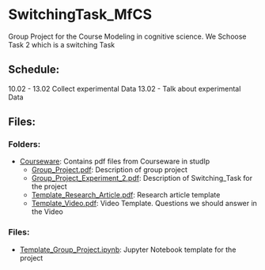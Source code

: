 # SwitchingTask_MfCS
 Group Project for the Course Modeling in cognitive science. We Schoose Task 2 which is a switching Task

## Schedule:
 10.02 - 13.02 Collect experimental Data
 13.02 - Talk about experimental Data
 

## Files: 
### Folders:
* [Courseware](Courseware): Contains pdf files from Courseware in studIp
  * [Group_Project.pdf](Courseware/Group_Project.pdf): Description of group project
  * [Group_Project_Experiment_2.pdf](Courseware/Group_Project_Experiment_2.pdf): Description of Switching_Task for the project
  * [Template_Research_Article.pdf](Courseware/Template_Research_Article.pdf): Research article template
  * [Template_Video.pdf](Courseware/Template_Video.pdf): Video Template. Questions we should answer in the Video


### Files:
* [Template_Group_Project.ipynb](Template_Group_Project.ipynb): Jupyter Notebook template for the project
